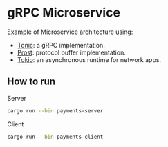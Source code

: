 # gRPC Microservice

Example of Microservice architecture using:

* [Tonic](https://docs.rs/tonic/0.3.1/tonic/): a gRPC implementation.
* [Prost](https://github.com/tokio-rs/prost): protocol buffer implementation.
* [Tokio](https://tokio.rs/): an asynchronous runtime for network apps.

## How to run

Server

```bash
cargo run --bin payments-server
```

Client

```bash
cargo run --bin payments-client
```
